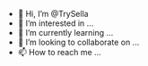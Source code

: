 - 👋 Hi, I’m @TrySella
- 👀 I’m interested in ...
- 🌱 I’m currently learning ...
- 💞️ I’m looking to collaborate on ...
- 📫 How to reach me ...

<!---
TrySella/TrySella is a ✨ special ✨ repository because its `README.md` (this file) appears on your GitHub profile.
You can click the Preview link to take a look at your changes.
--->
